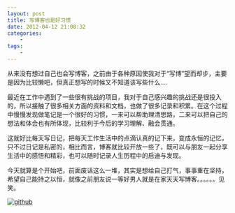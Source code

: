 ```yaml
--- 
layout: post
title: 写博客也是好习惯
date: 2012-04-12 21:08:32
categories:
    - 
tags:
    -
---
```

从来没有想过自己也会写博客，之前由于各种原因使我对于“写博”望而却步，主要是因为比较懒吧，但真正想写的时候又不知道该写些什么....

最近在工作中遇到了一些很有挑战的项目，我对于自己感兴趣的挑战还是很投入的，所以接触了很多相关方面的资料和文档，也做了很多记录和积累。在这个过程中慢慢发现做笔记是一个很好的习惯，一来可以帮助理清思路，二来可以把自己的想法和体会也有所体现，比较利于今后的学习理解、融会贯通。

这就好比每天写日记，把每天工作生活中的点滴认真的记下来，变成永恒的记忆，只不过日记是私密的，相比而言，博客就比较开放一些了，既可以与朋友一起分享生活中的感悟和精彩，也可以随时记录人生历程中的启迪与发现。

今天就算是个开始吧，前面废话这么一堆，其实是想给自己打气，事事重在坚持，希望自己能持之以恒，就像之前朋友说一等好男人就是在家天天写博客。。。。。。见笑。

<a href="http://www.flickr.com/photos/77207259@N08/6924752642/" target="_blank">![github](http://farm6.staticflickr.com/5239/6924752642_0a99e1dab5_z_d.jpg)</a>